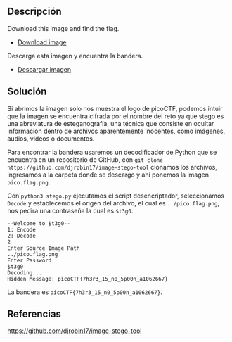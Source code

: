 ## Descripción
Download this image and find the flag.
- [Download image](https://artifacts.picoctf.net/c/216/pico.flag.png)

Descarga esta imagen y encuentra la bandera.
- [Descargar imagen](https://artifacts.picoctf.net/c/216/pico.flag.png)
## Solución
Si abrimos la imagen solo nos muestra el logo de picoCTF, podemos intuir que la imagen se encuentra cifrada por el nombre del reto ya que stego es una abreviatura de esteganografía, una técnica que consiste en ocultar información dentro de archivos aparentemente inocentes, como imágenes, audios, videos o documentos.

Para encontrar la bandera usaremos un decodificador de Python que se encuentra en un repositorio de GitHub, con `git clone https://github.com/djrobin17/image-stego-tool` clonamos los archivos, ingresamos a la carpeta donde se descargo y ahí ponemos la imagen `pico.flag.png`.

Con `python3 stego.py` ejecutamos el script desencriptador, seleccionamos `Decode` y establecemos el origen del archivo, el cual es `../pico.flag.png`, nos pedira una contraseña la cual es `$t3g0`.
```
--Welcome to $t3g0--
1: Encode
2: Decode
2
Enter Source Image Path
../pico.flag.png
Enter Password
$t3g0
Decoding...
Hidden Message: picoCTF{7h3r3_15_n0_5p00n_a1062667}
```
La bandera es `picoCTF{7h3r3_15_n0_5p00n_a1062667}`.
## Referencias
https://github.com/djrobin17/image-stego-tool